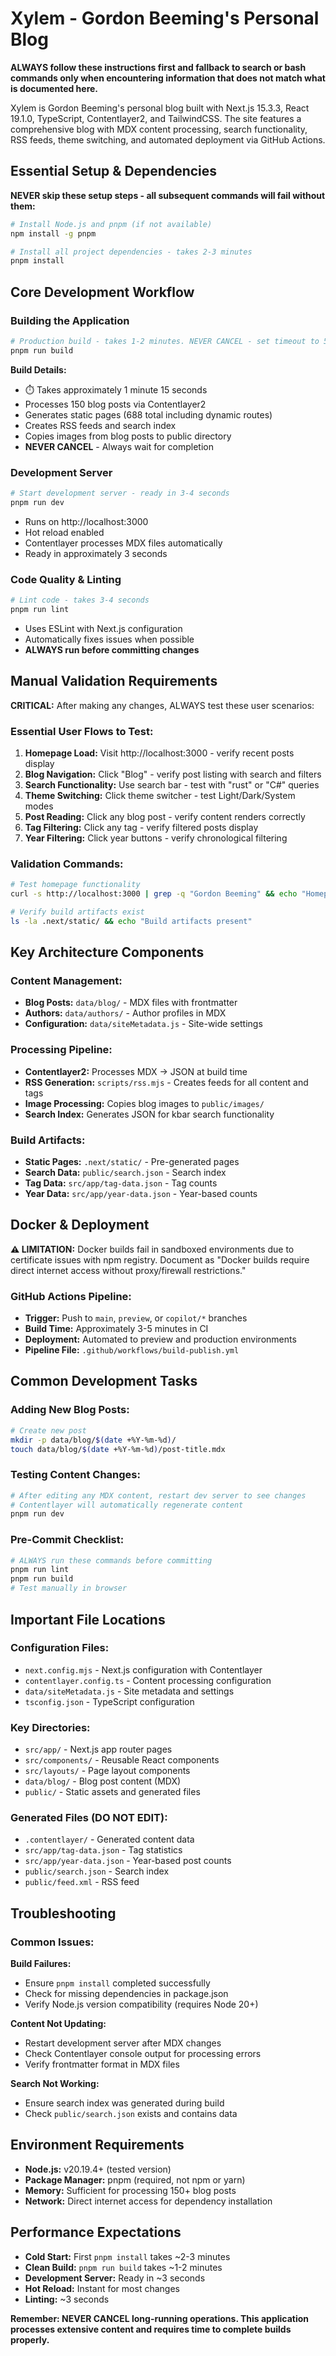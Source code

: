# Xylem - Gordon Beeming's Personal Blog

**ALWAYS follow these instructions first and fallback to search or bash commands only when encountering information that does not match what is documented here.**

Xylem is Gordon Beeming's personal blog built with Next.js 15.3.3, React 19.1.0, TypeScript, Contentlayer2, and TailwindCSS. The site features a comprehensive blog with MDX content processing, search functionality, RSS feeds, theme switching, and automated deployment via GitHub Actions.

## Essential Setup & Dependencies

**NEVER skip these setup steps - all subsequent commands will fail without them:**

```bash
# Install Node.js and pnpm (if not available)
npm install -g pnpm
```

```bash
# Install all project dependencies - takes 2-3 minutes
pnpm install
```

## Core Development Workflow

### Building the Application
```bash
# Production build - takes 1-2 minutes. NEVER CANCEL - set timeout to 5+ minutes
pnpm run build
```
**Build Details:**
- ⏱️ Takes approximately 1 minute 15 seconds
- Processes 150 blog posts via Contentlayer2
- Generates static pages (688 total including dynamic routes)
- Creates RSS feeds and search index
- Copies images from blog posts to public directory
- **NEVER CANCEL** - Always wait for completion

### Development Server
```bash
# Start development server - ready in 3-4 seconds
pnpm run dev
```
- Runs on http://localhost:3000
- Hot reload enabled
- Contentlayer processes MDX files automatically
- Ready in approximately 3 seconds

### Code Quality & Linting
```bash
# Lint code - takes 3-4 seconds
pnpm run lint
```
- Uses ESLint with Next.js configuration
- Automatically fixes issues when possible
- **ALWAYS run before committing changes**

## Manual Validation Requirements

**CRITICAL:** After making any changes, ALWAYS test these user scenarios:

### Essential User Flows to Test:
1. **Homepage Load:** Visit http://localhost:3000 - verify recent posts display
2. **Blog Navigation:** Click "Blog" - verify post listing with search and filters
3. **Search Functionality:** Use search bar - test with "rust" or "C#" queries
4. **Theme Switching:** Click theme switcher - test Light/Dark/System modes
5. **Post Reading:** Click any blog post - verify content renders correctly
6. **Tag Filtering:** Click any tag - verify filtered posts display
7. **Year Filtering:** Click year buttons - verify chronological filtering

### Validation Commands:
```bash
# Test homepage functionality
curl -s http://localhost:3000 | grep -q "Gordon Beeming" && echo "Homepage OK"

# Verify build artifacts exist
ls -la .next/static/ && echo "Build artifacts present"
```

## Key Architecture Components

### Content Management:
- **Blog Posts:** `data/blog/` - MDX files with frontmatter
- **Authors:** `data/authors/` - Author profiles in MDX
- **Configuration:** `data/siteMetadata.js` - Site-wide settings

### Processing Pipeline:
- **Contentlayer2:** Processes MDX → JSON at build time
- **RSS Generation:** `scripts/rss.mjs` - Creates feeds for all content and tags
- **Image Processing:** Copies blog images to `public/images/`
- **Search Index:** Generates JSON for kbar search functionality

### Build Artifacts:
- **Static Pages:** `.next/static/` - Pre-generated pages
- **Search Data:** `public/search.json` - Search index
- **Tag Data:** `src/app/tag-data.json` - Tag counts
- **Year Data:** `src/app/year-data.json` - Year-based counts

## Docker & Deployment

**⚠️ LIMITATION:** Docker builds fail in sandboxed environments due to certificate issues with npm registry. Document as "Docker builds require direct internet access without proxy/firewall restrictions."

### GitHub Actions Pipeline:
- **Trigger:** Push to `main`, `preview`, or `copilot/*` branches
- **Build Time:** Approximately 3-5 minutes in CI
- **Deployment:** Automated to preview and production environments
- **Pipeline File:** `.github/workflows/build-publish.yml`

## Common Development Tasks

### Adding New Blog Posts:
```bash
# Create new post
mkdir -p data/blog/$(date +%Y-%m-%d)/
touch data/blog/$(date +%Y-%m-%d)/post-title.mdx
```

### Testing Content Changes:
```bash
# After editing any MDX content, restart dev server to see changes
# Contentlayer will automatically regenerate content
pnpm run dev
```

### Pre-Commit Checklist:
```bash
# ALWAYS run these commands before committing
pnpm run lint
pnpm run build
# Test manually in browser
```

## Important File Locations

### Configuration Files:
- `next.config.mjs` - Next.js configuration with Contentlayer
- `contentlayer.config.ts` - Content processing configuration
- `data/siteMetadata.js` - Site metadata and settings
- `tsconfig.json` - TypeScript configuration

### Key Directories:
- `src/app/` - Next.js app router pages
- `src/components/` - Reusable React components
- `src/layouts/` - Page layout components
- `data/blog/` - Blog post content (MDX)
- `public/` - Static assets and generated files

### Generated Files (DO NOT EDIT):
- `.contentlayer/` - Generated content data
- `src/app/tag-data.json` - Tag statistics
- `src/app/year-data.json` - Year-based post counts
- `public/search.json` - Search index
- `public/feed.xml` - RSS feed

## Troubleshooting

### Common Issues:

**Build Failures:**
- Ensure `pnpm install` completed successfully
- Check for missing dependencies in package.json
- Verify Node.js version compatibility (requires Node 20+)

**Content Not Updating:**
- Restart development server after MDX changes
- Check Contentlayer console output for processing errors
- Verify frontmatter format in MDX files

**Search Not Working:**
- Ensure search index was generated during build
- Check `public/search.json` exists and contains data

## Environment Requirements

- **Node.js:** v20.19.4+ (tested version)
- **Package Manager:** pnpm (required, not npm or yarn)
- **Memory:** Sufficient for processing 150+ blog posts
- **Network:** Direct internet access for dependency installation

## Performance Expectations

- **Cold Start:** First `pnpm install` takes ~2-3 minutes
- **Clean Build:** `pnpm run build` takes ~1-2 minutes
- **Development Server:** Ready in ~3 seconds
- **Hot Reload:** Instant for most changes
- **Linting:** ~3 seconds

**Remember: NEVER CANCEL long-running operations. This application processes extensive content and requires time to complete builds properly.**